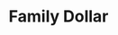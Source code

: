 ---
title: "Family Dollar"
url: /spartanburg/family-dollar-cannons-campground-road/
shop: variety store
---